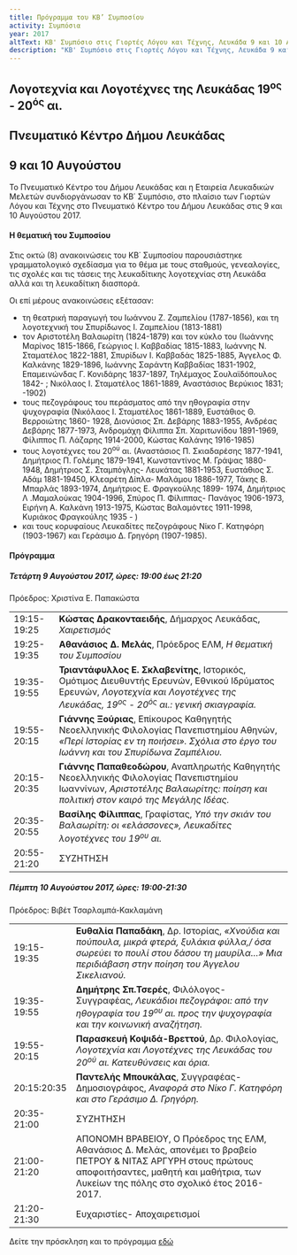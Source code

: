 ```yaml
---
title: Πρόγραμμα του ΚΒ’ Συμποσίου
activity: Συμπόσια
year: 2017
altText: ΚΒ' Συμπόσιο στις Γιορτές Λόγου και Τέχνης, Λευκάδα 9 και 10 Αυγούστου 2017, *Λογοτεχνία και Λογοτέχνες της Λευκάδας 19<sup>ος</sup> - 20<sup>ός</sup> αι*. Το προγράμμα του Συμποσίου ΚΒ´ βρίσκεται [εδώ](/xroniko/symposia/symposio_22.html).
description: "ΚΒ' Συμπόσιο στις Γιορτές Λόγου και Τέχνης, Λευκάδα 9 και 10 Αυγούστου 2017, *Λογοτεχνία και Λογοτέχνες της Λευκάδας 19<sup>ος</sup> - 20<sup>ός</sup> αι*."
---
```


## Λογοτεχνία και Λογοτέχνες της Λευκάδας 19<sup>ος</sup> - 20<sup>ός</sup> αι.
## Πνευματικό Κέντρο Δήμου Λευκάδας
## 9 και 10 Αυγούστου

Το Πνευματικό Κέντρο του Δήμου Λευκάδας και η Εταιρεία Λευκαδικών Μελετών συνδιοργάνωσαν το ΚΒ΄ Συμπόσιο, στο πλαίσιο των Γιορτών Λόγου και Τέχνης στο Πνευματικό Κέντρο του Δήμου Λευκάδας στις 9 και 10 Αυγούστου 2017.

#### Η θεματική του Συμποσίου

Στις οκτώ \(8\) ανακοινώσεις του ΚΒ΄ Συμποσίου παρουσιάστηκε γραμματολογικό σχεδίασμα για το θέμα με τους σταθμούς, γενεαλογίες, τις σχολές και τις τάσεις της λευκαδίτικης λογοτεχνίας στη Λευκάδα αλλά και τη λευκαδίτικη διασπορά.

Οι επί μέρους ανακοινώσεις εξέτασαν:

+ τη θεατρική παραγωγή του Ιωάννου Ζ. Ζαμπελίου \(1787-1856\), και τη λογοτεχνική του Σπυρίδωνος Ι. Ζαμπελίου \(1813-1881\)
+ τον Αριστοτέλη Βαλαωρίτη \(1824-1879\) και τον κύκλο του \(Ιωάννης Μαρίνος 1815-1866, Γεώργιος Ι. Καββαδίας 1815-1883, Ιωάννης Ν. Σταματέλος 1822-1881, Σπυρίδων Ι. Καββαδάς 1825-1885, Άγγελος Φ. Καλκάνης 1829-1896, Ιωάννης Σαράντη Καββαδίας 1831-1902, Επαμεινώνδας Γ. Κονιδάρης 1837-1897, Τηλέμαχος Σουλαϊδόπουλος 1842- ; Νικόλαος Ι. Σταματέλος 1861-1889, Αναστάσιος Βερύκιος 1831; -1902\)
+ τους πεζογράφους του περάσματος από την ηθογραφία στην ψυχογραφία \(Νικόλαος Ι. Σταματέλος 1861-1889, Ευστάθιος Θ. Βερροιώτης 1860- 1928, Διονύσιος Σπ. Δεβάρης 1883-1955, Ανδρέας Δεβάρης 1877-1973, Ανδρομάχη Φίλιππα Σπ. Χαριτωνίδου 1891-1969, Φίλιππος Π. Λάζαρης 1914-2000, Κώστας Καλάνης 1916-1985\)
+ τους λογοτέχνες του 20<sup>ού</sup> αι. \(Αναστάσιος Π. Σκιαδαρέσης 1877-1941, Δημήτριος Π. Γολέμης 1879-1941, Κωνσταντίνος Μ. Γράψας 1880- 1948, Δημήτριος Σ. Σταμπόγλης- Λευκάτας 1881-1953, Ευστάθιος Σ. Αδάμ 1881-19450, Κλεαρέτη Δίπλα- Μαλάμου 1886-1977, Τάκης Β. Μπαρλάς 1893-1974, Δημήτριος Ε. Φραγκούλης 1899- 1974, Δημήτριος Λ .Μαμαλούκας 1904-1996, Σπύρος Π. Φίλιππας- Πανάγος 1906-1973, Ειρήνη Α. Καλκάνη 1913-1975, Κώστας Βαλαμόντες 1911-1998, Κυριάκος Φραγκούλης 1935 - \)
+ και τους κορυφαίους Λευκαδίτες πεζογράφους Νίκο Γ. Κατηφόρη \(1903-1967\) και Γεράσιμο Δ. Γρηγόρη \(1907-1985\).

#### Πρόγραμμα

##### Τετάρτη 9 Αυγούστου 2017, ώρες: 19:00 έως 21:20

Πρόεδρος: Χριστίνα Ε. Παπακώστα

|                              |                        |
| :--------------------------- | :----------------------|
|19:15-19:25 |**Κώστας Δρακονταειδής**, Δήμαρχος Λευκάδας, *Χαιρετισμός*
|19:25-19:35 |**Αθανάσιος Δ. Μελάς**, Πρόεδρος ΕΛΜ, *Η θεματική του Συμποσίου*
|19:35-19:55 |**Τριαντάφυλλος Ε. Σκλαβενίτης**, Ιστορικός, Ομότιμος Διευθυντής Ερευνών, Εθνικού Ιδρύματος Ερευνών, *Λογοτεχνία και Λογοτέχνες της Λευκάδας, 19<sup>ος</sup> - 20<sup>ός</sup> αι.: γενική σκιαγραφία.*
|19:55-20:15 |**Γιάννης Ξούριας**, Επίκουρος Καθηγητής Νεοελληνικής Φιλολογίας Πανεπιστημίου Αθηνών, *«Περί Ιστορίας εν τη ποιήσει». Σχόλια στο έργο του Ιωάννη και του Σπυρίδωνα Ζαμπέλιου.*
|20:15-20:35 |**Γιάννης Παπαθεοδώρου**, Αναπληρωτής Καθηγητής Νεοελληνικής Φιλολογίας Πανεπιστημίου Ιωαννίνων, *Αριστοτέλης Βαλαωρίτης: ποίηση και πολιτική στον καιρό της Μεγάλης Ιδέας.*
|20:35-20:55 |**Βασίλης Φίλιππας**, Γραφίστας, *Υπό την σκιάν του Βαλαωρίτη: οι «ελάσσονες», Λευκαδίτες λογοτέχνες του 19<sup>ου</sup> αι.*
|20:55-21:20 |ΣΥΖΗΤΗΣΗ

##### Πέμπτη 10 Αυγούστου 2017, ώρες: 19:00-21:30

Πρόεδρος: Βιβέτ Τσαρλαμπά-Κακλαμάνη

|                              |                        |
| :--------------------------- | :----------------------|
|19:15-19:35 |**Ευθαλία Παπαδάκη**,  Δρ. Ιστορίας, *«Χνούδια και πούπουλα, μικρά φτερά, ξυλάκια φύλλα,/ όσα σωρεύει το πουλί στου δάσου τη μαυρίλα…» Μια περιδιάβαση στην ποίηση του Άγγελου Σικελιανού.*
|19:35-19:55 |**Δημήτρης Σπ.Τσερές**, Φιλόλογος- Συγγραφέας, *Λευκάδιοι πεζογράφοι: από την ηθογραφία του 19<sup>ου</sup> αι. προς την ψυχογραφία και την κοινωνική αναζήτηση.*
|19:55-20:15 |**Παρασκευή Κοψιδά-Βρεττού**, Δρ. Φιλολογίας, *Λογοτεχνία και Λογοτέχνες της Λευκάδας του 20<sup>ού</sup> αι. Κατευθύνσεις και όρια.*
|20:15:20:35 |**Παντελής Μπουκάλας**, Συγγραφέας-Δημοσιογράφος, *Αναφορά στο Νίκο Γ. Κατηφόρη και στο Γεράσιμο Δ. Γρηγόρη.*
|20:35-21:00 |ΣΥΖΗΤΗΣΗ
|21:00-21:20 |ΑΠΟΝΟΜΗ ΒΡΑΒΕΙΟΥ, Ο Πρόεδρος της ΕΛΜ, Αθανάσιος Δ. Μελάς, απονέμει το βραβείο ΠΕΤΡΟΥ & ΝΙΤΑΣ ΑΡΓΥΡΗ στους πρώτους αποφοιτήσαντες, μαθητή και μαθήτρια, των Λυκείων της πόλης στο σχολικό έτος 2016-2017.
|21:20-21:30 |Ευχαριστίες- Αποχαιρετισμοί

Δείτε την πρόσκληση και το πρόγραμμα [εδώ](/documents/prosklhsh_symposio_22.pdf)
